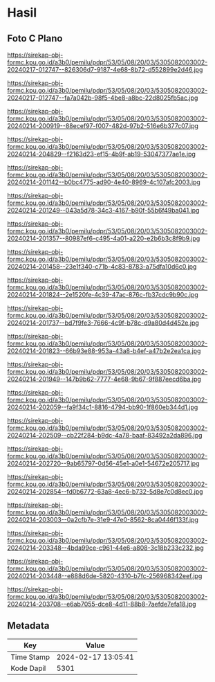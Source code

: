# Hasil

## Foto C Plano

https://sirekap-obj-formc.kpu.go.id/a3b0/pemilu/pdpr/53/05/08/20/03/5305082003002-20240217-012747--826306d7-9187-4e68-8b72-d552899e2d46.jpg

https://sirekap-obj-formc.kpu.go.id/a3b0/pemilu/pdpr/53/05/08/20/03/5305082003002-20240217-012747--fa7a042b-98f5-4be8-a8bc-22d8025fb5ac.jpg

https://sirekap-obj-formc.kpu.go.id/a3b0/pemilu/pdpr/53/05/08/20/03/5305082003002-20240214-200919--88ecef97-f007-482d-97b2-516e6b377c07.jpg

https://sirekap-obj-formc.kpu.go.id/a3b0/pemilu/pdpr/53/05/08/20/03/5305082003002-20240214-204829--f2163d23-ef15-4b9f-ab19-53047377ae1e.jpg

https://sirekap-obj-formc.kpu.go.id/a3b0/pemilu/pdpr/53/05/08/20/03/5305082003002-20240214-201142--b0bc4775-ad90-4e40-8969-4c107afc2003.jpg

https://sirekap-obj-formc.kpu.go.id/a3b0/pemilu/pdpr/53/05/08/20/03/5305082003002-20240214-201249--043a5d78-34c3-4167-b90f-55b6f49ba041.jpg

https://sirekap-obj-formc.kpu.go.id/a3b0/pemilu/pdpr/53/05/08/20/03/5305082003002-20240214-201357--80987ef6-c495-4a01-a220-e2b6b3c8f9b9.jpg

https://sirekap-obj-formc.kpu.go.id/a3b0/pemilu/pdpr/53/05/08/20/03/5305082003002-20240214-201458--23e1f340-c71b-4c83-8783-a75dfa10d6c0.jpg

https://sirekap-obj-formc.kpu.go.id/a3b0/pemilu/pdpr/53/05/08/20/03/5305082003002-20240214-201824--2e1520fe-4c39-47ac-876c-fb37cdc9b90c.jpg

https://sirekap-obj-formc.kpu.go.id/a3b0/pemilu/pdpr/53/05/08/20/03/5305082003002-20240214-201737--bd7f9fe3-7666-4c9f-b78c-d9a80d4d452e.jpg

https://sirekap-obj-formc.kpu.go.id/a3b0/pemilu/pdpr/53/05/08/20/03/5305082003002-20240214-201823--66b93e88-953a-43a8-b4ef-a47b2e2ea1ca.jpg

https://sirekap-obj-formc.kpu.go.id/a3b0/pemilu/pdpr/53/05/08/20/03/5305082003002-20240214-201949--147b9b62-7777-4e68-9b67-9f887eecd6ba.jpg

https://sirekap-obj-formc.kpu.go.id/a3b0/pemilu/pdpr/53/05/08/20/03/5305082003002-20240214-202059--fa9f34c1-8816-4794-bb90-1f860eb344d1.jpg

https://sirekap-obj-formc.kpu.go.id/a3b0/pemilu/pdpr/53/05/08/20/03/5305082003002-20240214-202509--cb22f284-b9dc-4a78-baaf-83492a2da896.jpg

https://sirekap-obj-formc.kpu.go.id/a3b0/pemilu/pdpr/53/05/08/20/03/5305082003002-20240214-202720--9ab65797-0d56-45e1-a0e1-54672e205717.jpg

https://sirekap-obj-formc.kpu.go.id/a3b0/pemilu/pdpr/53/05/08/20/03/5305082003002-20240214-202854--fd0b6772-63a8-4ec6-b732-5d8e7c0d8ec0.jpg

https://sirekap-obj-formc.kpu.go.id/a3b0/pemilu/pdpr/53/05/08/20/03/5305082003002-20240214-203003--0a2cfb7e-31e9-47e0-8562-8ca0446f133f.jpg

https://sirekap-obj-formc.kpu.go.id/a3b0/pemilu/pdpr/53/05/08/20/03/5305082003002-20240214-203348--4bda99ce-c961-44e6-a808-3c18b233c232.jpg

https://sirekap-obj-formc.kpu.go.id/a3b0/pemilu/pdpr/53/05/08/20/03/5305082003002-20240214-203448--e888d6de-5820-4310-b7fc-256968342eef.jpg

https://sirekap-obj-formc.kpu.go.id/a3b0/pemilu/pdpr/53/05/08/20/03/5305082003002-20240214-203708--e6ab7055-dce8-4d11-88b8-7aefde7efa18.jpg


## Metadata

| Key        | Value               |
| ---------- | ------------------- |
| Time Stamp | 2024-02-17 13:05:41 |
| Kode Dapil | 5301                |



